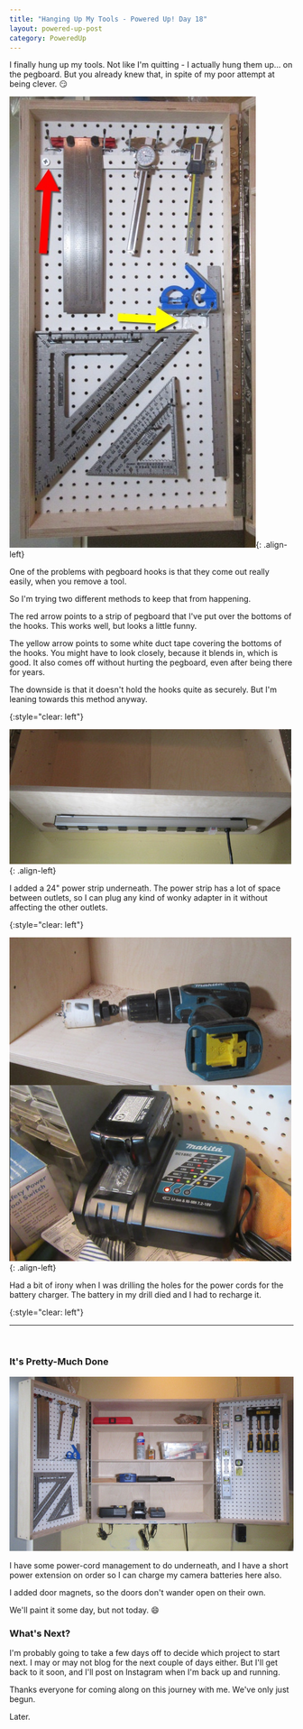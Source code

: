 ```yaml
---
title: "Hanging Up My Tools - Powered Up! Day 18"
layout: powered-up-post
category: PoweredUp
---
```

I finally hung up my tools. Not like I'm quitting - I actually hung them up... on the pegboard. But you already knew that, in spite of my poor attempt at being clever. 😏

![](/assets/images-posts/powered-up-1/powered-up-1-18-1-01.jpg){: .align-left}

One of the problems with pegboard hooks is that they come out really easily, when you remove a tool.

So I'm trying two different methods to keep that from happening.

The red arrow points to a strip of pegboard that I've put over the bottoms of the hooks. This works well, but looks a little funny.

The yellow arrow points to some white duct tape covering the bottoms of the hooks. You might have to look closely, because it blends in, which is good. It also comes off without hurting the pegboard, even after being there for years.

The downside is that it doesn't hold the hooks quite as securely. But I'm leaning towards this method anyway.

{:style="clear: left"}

![](/assets/images-posts/powered-up-1/powered-up-1-18-1-02.jpg){: .align-left}

I added a 24" power strip underneath. The power strip has a lot of space between outlets, so I can plug any kind of wonky adapter in it without affecting the other outlets.

{:style="clear: left"}

![](/assets/images-posts/powered-up-1/powered-up-1-18-1-03.jpg){: .align-left}

Had a bit of irony when I was drilling the holes for the power cords for the battery charger. The battery in my drill died and I had to recharge it.

{:style="clear: left"}
<br/>

---

<br/>

### It's Pretty-Much Done

![](/assets/images-posts/powered-up-1/powered-up-1-18-1-04.jpg)

I have some power-cord management to do underneath, and I have a short power extension on order so I can charge my camera batteries here also.

I added door magnets, so the doors don't wander open on their own.

We'll paint it some day, but not today. 😄

### What's Next?

I'm probably going to take a few days off to decide which project to start next. I may or may not blog for the next couple of days either. But I'll get back to it soon, and I'll post on Instagram when I'm back up and running.

Thanks everyone for coming along on this journey with me. We've only just begun.

Later.
